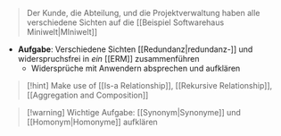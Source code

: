 > Der Kunde, die Abteilung, und die Projektverwaltung haben alle verschiedene Sichten auf die [[Beispiel Softwarehaus Miniwelt|MIniwelt]]

- **Aufgabe**: Verschiedene Sichten [[Redundanz|redundanz-]] und widerspruchsfrei in _ein_ [[ERM]] zusammenführen
	- Widersprüche mit Anwendern absprechen und aufklären

> [!hint] Make use of [[Is-a Relationship]], [[Rekursive Relationship]],  [[Aggregation and Composition]]

> [!warning] Wichtige Aufgabe: [[Synonym|Synonyme]] und [[Homonym|Homonyme]] aufklären

